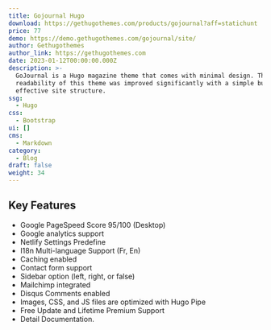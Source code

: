 ```yaml
---
title: Gojournal Hugo
download: https://gethugothemes.com/products/gojournal?aff=statichunt
price: 77
demo: https://demo.gethugothemes.com/gojournal/site/
author: Gethugothemes
author_link: https://gethugothemes.com
date: 2023-01-12T00:00:00.000Z
description: >-
  GoJournal is a Hugo magazine theme that comes with minimal design. The
  readability of this theme was improved significantly with a simple but
  effective site structure.
ssg:
  - Hugo
css:
  - Bootstrap
ui: []
cms:
  - Markdown
category:
  - Blog
draft: false
weight: 34
---
```

## Key Features

- Google PageSpeed Score 95/100 (Desktop)
- Google analytics support
- Netlify Settings Predefine
- I18n Multi-language Support (Fr, En)
- Caching enabled
- Contact form support
- Sidebar option (left, right, or false)
- Mailchimp integrated
- Disqus Comments enabled
- Images, CSS, and JS files are optimized with Hugo Pipe
- Free Update and Lifetime Premium Support
- Detail Documentation.
